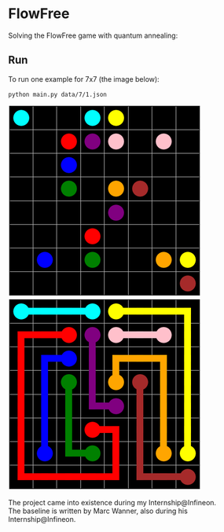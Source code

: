 # FlowFree

Solving the FlowFree game with quantum annealing:

## Run
To run one example for 7x7 (the image below):
```
python main.py data/7/1.json
```

![alt text](https://github.com/stoianmihail/FlowFree/blob/main/images/8x8-initial.png?raw=true)
![alt text](https://github.com/stoianmihail/FlowFree/blob/main/images/8x8.png?raw=true)

The project came into existence during my Internship@Infineon.<br />
The baseline is written by Marc Wanner, also during his Internship@Infineon. 
